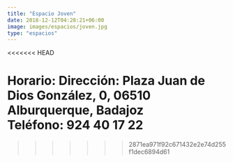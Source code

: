 ```yaml
---
title: "Espacio Joven"
date: 2018-12-12T04:28:21+06:00
image: images/espacios/joven.jpg
type: "espacios"
---
```

<<<<<<< HEAD


<b>Horario:</b>
<b>Dirección:</b> Plaza Juan de Dios González, 0, 06510 Alburquerque, Badajoz
<br>
<b>Teléfono:</b> 924 40 17 22
=======
>>>>>>> 2871ea971f92c671432e2e74d255f1dec6894d61
